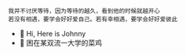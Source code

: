 ```
我并不讨厌等待，因为等待的越久，看到他的时候就越开心
若没有相遇，要学会好好爱自己。若有幸相遇，要学会好好爱彼此
```

- 👋 Hi, Here is Johnny
- 👀 困在某双流一大学的菜鸡

<!---
JieYu-Johnny/JieYu-Johnny is a ✨ special ✨ repository because its `README.md` (this file) appears on your GitHub profile.
You can click the Preview link to take a look at your changes.
--->

